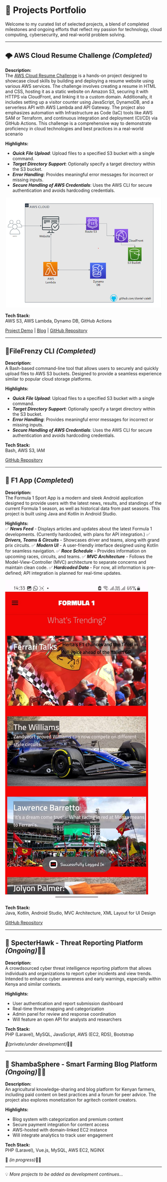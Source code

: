 # 🚀 Projects Portfolio

Welcome to my curated list of selected projects, a blend of completed milestones and ongoing efforts that reflect my passion for technology, cloud computing, cybersecurity, and real-world problem solving.

---

## 🌩️ AWS Cloud Resume Challenge *(Completed)*

**Description:**  
The [AWS Cloud Resume Challenge](https://cloudresumechallenge.dev/docs/the-challenge/aws/) is a hands-on project designed to showcase cloud skills by building and deploying a resume website using various AWS services. The challenge involves creating a resume in HTML and CSS, hosting it as a static website on Amazon S3, securing it with HTTPS via CloudFront, and linking it to a custom domain. Additionally, it includes setting up a visitor counter using JavaScript, DynamoDB, and a serverless API with AWS Lambda and API Gateway. The project also emphasizes automation with Infrastructure as Code (IaC) tools like AWS SAM or Terraform, and continuous integration and deployment (CI/CD) via GitHub Actions. This challenge is a comprehensive way to demonstrate proficiency in cloud technologies and best practices in a real-world scenario

**Highlights:**  

- ***Quick File Upload***: Upload files to a specified S3 bucket with a single command.
- ***Target Directory Support***: Optionally specify a target directory within the S3 bucket.
- ***Error Handling***: Provides meaningful error messages for incorrect or missing inputs.
- ***Secure Handling of AWS Credentials***: Uses the AWS CLI for secure authentication and avoids hardcoding credentials.

![alt text](image-1.png)

**Tech Stack:**  
AWS S3, AWS Lambda, Dynamo DB, GitHub Actions

[Project Demo](http://resume.daniel.s3-website-us-west-2.amazonaws.com/) | [Blog](https://blog-daniel-caleb.hashnode.dev/my-cloud-resume-challenge-a-journey-from-zero-to-hero) | [GitHub Repository](https://github.com/daniel-caleb/My-Cloud-Resume.git)

---

## 🧵FileFrenzy CLI *(Completed)*

**Description:**  
A Bash-based command-line tool that allows users to securely and quickly upload files to AWS S3 buckets. Designed to provide a seamless experience similar to popular cloud storage platforms.

**Highlights:**  

- ***Quick File Upload***: Upload files to a specified S3 bucket with a single command.
- ***Target Directory Support***: Optionally specify a target directory within the S3 bucket.
- ***Error Handling***: Provides meaningful error messages for incorrect or missing inputs.
- ***Secure Handling of AWS Credentials***: Uses the AWS CLI for secure authentication and avoids hardcoding credentials.

**Tech Stack:**  
Bash, AWS S3, IAM

[GitHub Repository](https://github.com/daniel-caleb/FileFrenzy.git)

---

## 📱 F1 App (*Completed*)

**Description:**  
The Formula 1 Sport App is a modern and sleek Android application designed to provide users with the latest news, results, and standings of the current Formula 1 season, as well as historical data from past seasons. This project is built using Java and Kotlin in Android Studio.

**Highlights:**  
✅ ***News Feed*** - Displays articles and updates about the latest Formula 1 developments. (Currently hardcoded, with plans for API integration.)
✅ ***Drivers, Teams & Circuits*** - Showcases driver and teams, along with grand prix circuits.
✅ ***Modern UI*** - A user-friendly interface designed using Kotlin for seamless navigation.
✅ ***Race Schedule*** - Provides information on upcoming races, circuits, and teams.
✅ ***MVC Architecture*** - Follows the Model-View-Controller (MVC) architecture to separate concerns and maintain clean code.
✅ ***Hardcoded Data*** - For now, all information is pre-defined; API integration is planned for real-time updates.

![alt text](image.png)

**Tech Stack:**  
Java, Kotlin, Android Studio, MVC Architecture, XML Layout for UI Design

[GitHub Repository](https://github.com/daniel-caleb/Formula_1.git)

---

## 🔐 SpecterHawk - Threat Reporting Platform *(Ongoing)*🚧🚨

**Description:**  
A crowdsourced cyber threat intelligence reporting platform that allows individuals and organizations to report cyber incidents and view trends. Intended to enhance cyber awareness and early warnings, especially within Kenya and similar contexts.

**Highlights:**  

- User authentication and report submission dashboard  
- Real-time threat mapping and categorization  
- Admin panel for review and response coordination  
- Will feature an open API for analysts and researchers

**Tech Stack:**  
PHP (Laravel), MySQL, JavaScript, AWS (EC2, RDS), Bootstrap

*🚧(private/under development)*🚧🔨

---

## 🌾 ShambaSphere - Smart Farming Blog Platform *(Ongoing)*🚧🚨

**Description:**  
An agricultural knowledge-sharing and blog platform for Kenyan farmers, including paid content on best practices and a forum for peer advice. The project also explores monetization for agritech content creators.

**Highlights:**  

- Blog system with categorization and premium content  
- Secure payment integration for content access  
- AWS-hosted with domain-linked EC2 instance  
- Will integrate analytics to track user engagement

**Tech Stack:**  
PHP (Laravel), Vue.js, MySQL, AWS EC2, NGINX

🚧 *(in progress)*🚧🔨

---

💡 *More projects to be added as development continues...*
